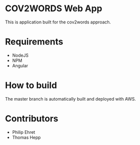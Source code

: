 # COV2WORDS Web App

This is application built for the cov2words approach.

# Requirements

- NodeJS
- NPM
- Angular

# How to build

The master branch is automatically built and deployed with AWS.

# Contributors
- Philip Ehret
- Thomas Hepp
